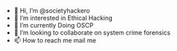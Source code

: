 - 👋 Hi, I’m @societyhackero
- 👀 I’m interested in  Ethical Hacking 
- 🌱 I’m currently Doing OSCP
- 💞️ I’m looking to collaborate on system crime forensics
- 📫 How to reach me mail me 

<!---
societyhackero/societyhackero is a ✨ special ✨ repository because its `README.md` (this file) appears on your GitHub profile.
You can click the Preview link to take a look at your changes.
--->
